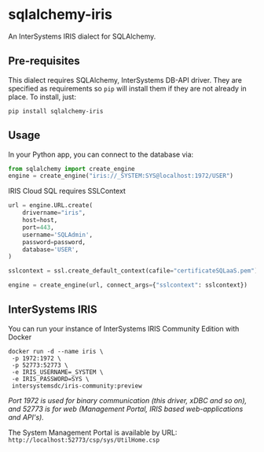 sqlalchemy-iris
===

An InterSystems IRIS dialect for SQLAlchemy.

Pre-requisites
---

This dialect requires SQLAlchemy, InterSystems DB-API driver. They are specified as requirements so ``pip``
will install them if they are not already in place. To install, just:

```shell
pip install sqlalchemy-iris
```

Usage
---

In your Python app, you can connect to the database via:

```python
from sqlalchemy import create_engine
engine = create_engine("iris://_SYSTEM:SYS@localhost:1972/USER")
```

IRIS Cloud SQL requires SSLContext

```python
url = engine.URL.create(
    drivername="iris",
    host=host,
    port=443,
    username='SQLAdmin',
    password=password,
    database='USER',
)

sslcontext = ssl.create_default_context(cafile="certificateSQLaaS.pem")

engine = create_engine(url, connect_args={"sslcontext": sslcontext})
```

InterSystems IRIS
---

You can run your instance of InterSystems IRIS Community Edition with Docker

```shell
docker run -d --name iris \
 -p 1972:1972 \
 -p 52773:52773 \
 -e IRIS_USERNAME=_SYSTEM \
 -e IRIS_PASSWORD=SYS \
 intersystemsdc/iris-community:preview
```

_Port 1972 is used for binary communication (this driver, xDBC and so on), and 52773 is for web (Management Portal, IRIS based web-applications and API's)._

The System Management Portal is available by URL: `http://localhost:52773/csp/sys/UtilHome.csp`
